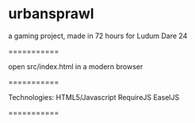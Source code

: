 urbansprawl
===========

a gaming project, made in 72 hours for Ludum Dare 24

===========

open src/index.html in a modern browser

===========

Technologies:
  HTML5/Javascript
  RequireJS
  EaselJS

===========
